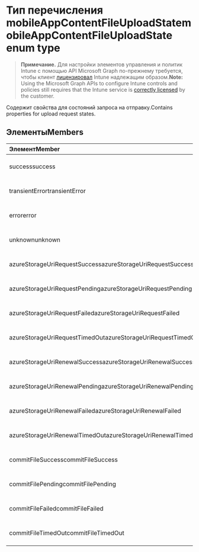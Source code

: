 # <a name="mobileappcontentfileuploadstate-enum-type"></a><span data-ttu-id="256c9-101">Тип перечисления mobileAppContentFileUploadState</span><span class="sxs-lookup"><span data-stu-id="256c9-101">mobileAppContentFileUploadState enum type</span></span>

> <span data-ttu-id="256c9-102">**Примечание.** Для настройки элементов управления и политик Intune с помощью API Microsoft Graph по-прежнему требуется, чтобы клиент [лицензировал](https://go.microsoft.com/fwlink/?linkid=839381) Intune надлежащим образом.</span><span class="sxs-lookup"><span data-stu-id="256c9-102">**Note:** Using the Microsoft Graph APIs to configure Intune controls and policies still requires that the Intune service is [correctly licensed](https://go.microsoft.com/fwlink/?linkid=839381) by the customer.</span></span>

<span data-ttu-id="256c9-103">Содержит свойства для состояний запроса на отправку.</span><span class="sxs-lookup"><span data-stu-id="256c9-103">Contains properties for upload request states.</span></span>
## <a name="members"></a><span data-ttu-id="256c9-104">Элементы</span><span class="sxs-lookup"><span data-stu-id="256c9-104">Members</span></span>
|<span data-ttu-id="256c9-105">Элемент</span><span class="sxs-lookup"><span data-stu-id="256c9-105">Member</span></span>|<span data-ttu-id="256c9-106">Значение</span><span class="sxs-lookup"><span data-stu-id="256c9-106">Value</span></span>|<span data-ttu-id="256c9-107">Описание</span><span class="sxs-lookup"><span data-stu-id="256c9-107">Description</span></span>|
|:---|:---|:---|
|<span data-ttu-id="256c9-108">success</span><span class="sxs-lookup"><span data-stu-id="256c9-108">success</span></span>|<span data-ttu-id="256c9-109">0</span><span class="sxs-lookup"><span data-stu-id="256c9-109">0%</span></span>|<span data-ttu-id="256c9-110">Еще не задокументировано</span><span class="sxs-lookup"><span data-stu-id="256c9-110">Not yet documented</span></span>|
|<span data-ttu-id="256c9-111">transientError</span><span class="sxs-lookup"><span data-stu-id="256c9-111">transientError</span></span>|<span data-ttu-id="256c9-112">1</span><span class="sxs-lookup"><span data-stu-id="256c9-112">1</span></span>|<span data-ttu-id="256c9-113">Еще не задокументировано</span><span class="sxs-lookup"><span data-stu-id="256c9-113">Not yet documented</span></span>|
|<span data-ttu-id="256c9-114">error</span><span class="sxs-lookup"><span data-stu-id="256c9-114">error</span></span>|<span data-ttu-id="256c9-115">2</span><span class="sxs-lookup"><span data-stu-id="256c9-115">2</span></span>|<span data-ttu-id="256c9-116">Еще не задокументировано</span><span class="sxs-lookup"><span data-stu-id="256c9-116">Not yet documented</span></span>|
|<span data-ttu-id="256c9-117">unknown</span><span class="sxs-lookup"><span data-stu-id="256c9-117">unknown</span></span>|<span data-ttu-id="256c9-118">3</span><span class="sxs-lookup"><span data-stu-id="256c9-118">3</span></span>|<span data-ttu-id="256c9-119">Еще не задокументировано</span><span class="sxs-lookup"><span data-stu-id="256c9-119">Not yet documented</span></span>|
|<span data-ttu-id="256c9-120">azureStorageUriRequestSuccess</span><span class="sxs-lookup"><span data-stu-id="256c9-120">azureStorageUriRequestSuccess</span></span>|<span data-ttu-id="256c9-121">100</span><span class="sxs-lookup"><span data-stu-id="256c9-121">100%</span></span>|<span data-ttu-id="256c9-122">Еще не задокументировано</span><span class="sxs-lookup"><span data-stu-id="256c9-122">Not yet documented</span></span>|
|<span data-ttu-id="256c9-123">azureStorageUriRequestPending</span><span class="sxs-lookup"><span data-stu-id="256c9-123">azureStorageUriRequestPending</span></span>|<span data-ttu-id="256c9-124">101</span><span class="sxs-lookup"><span data-stu-id="256c9-124">10.1</span></span>|<span data-ttu-id="256c9-125">Еще не задокументировано</span><span class="sxs-lookup"><span data-stu-id="256c9-125">Not yet documented</span></span>|
|<span data-ttu-id="256c9-126">azureStorageUriRequestFailed</span><span class="sxs-lookup"><span data-stu-id="256c9-126">azureStorageUriRequestFailed</span></span>|<span data-ttu-id="256c9-127">102</span><span class="sxs-lookup"><span data-stu-id="256c9-127">10.2</span></span>|<span data-ttu-id="256c9-128">Еще не задокументировано</span><span class="sxs-lookup"><span data-stu-id="256c9-128">Not yet documented</span></span>|
|<span data-ttu-id="256c9-129">azureStorageUriRequestTimedOut</span><span class="sxs-lookup"><span data-stu-id="256c9-129">azureStorageUriRequestTimedOut</span></span>|<span data-ttu-id="256c9-130">103</span><span class="sxs-lookup"><span data-stu-id="256c9-130">10.3</span></span>|<span data-ttu-id="256c9-131">Еще не задокументировано</span><span class="sxs-lookup"><span data-stu-id="256c9-131">Not yet documented</span></span>|
|<span data-ttu-id="256c9-132">azureStorageUriRenewalSuccess</span><span class="sxs-lookup"><span data-stu-id="256c9-132">azureStorageUriRenewalSuccess</span></span>|<span data-ttu-id="256c9-133">200</span><span class="sxs-lookup"><span data-stu-id="256c9-133">200 ms</span></span>|<span data-ttu-id="256c9-134">Еще не задокументировано</span><span class="sxs-lookup"><span data-stu-id="256c9-134">Not yet documented</span></span>|
|<span data-ttu-id="256c9-135">azureStorageUriRenewalPending</span><span class="sxs-lookup"><span data-stu-id="256c9-135">azureStorageUriRenewalPending</span></span>|<span data-ttu-id="256c9-136">201</span><span class="sxs-lookup"><span data-stu-id="256c9-136">2:01</span></span>|<span data-ttu-id="256c9-137">Еще не задокументировано</span><span class="sxs-lookup"><span data-stu-id="256c9-137">Not yet documented</span></span>|
|<span data-ttu-id="256c9-138">azureStorageUriRenewalFailed</span><span class="sxs-lookup"><span data-stu-id="256c9-138">azureStorageUriRenewalFailed</span></span>|<span data-ttu-id="256c9-139">202</span><span class="sxs-lookup"><span data-stu-id="256c9-139">202 Accepted</span></span>|<span data-ttu-id="256c9-140">Еще не задокументировано</span><span class="sxs-lookup"><span data-stu-id="256c9-140">Not yet documented</span></span>|
|<span data-ttu-id="256c9-141">azureStorageUriRenewalTimedOut</span><span class="sxs-lookup"><span data-stu-id="256c9-141">azureStorageUriRenewalTimedOut</span></span>|<span data-ttu-id="256c9-142">203</span><span class="sxs-lookup"><span data-stu-id="256c9-142">203</span></span>|<span data-ttu-id="256c9-143">Еще не задокументировано</span><span class="sxs-lookup"><span data-stu-id="256c9-143">Not yet documented</span></span>|
|<span data-ttu-id="256c9-144">commitFileSuccess</span><span class="sxs-lookup"><span data-stu-id="256c9-144">commitFileSuccess</span></span>|<span data-ttu-id="256c9-145">300</span><span class="sxs-lookup"><span data-stu-id="256c9-145">300 rules</span></span>|<span data-ttu-id="256c9-146">Еще не задокументировано</span><span class="sxs-lookup"><span data-stu-id="256c9-146">Not yet documented</span></span>|
|<span data-ttu-id="256c9-147">commitFilePending</span><span class="sxs-lookup"><span data-stu-id="256c9-147">commitFilePending</span></span>|<span data-ttu-id="256c9-148">301</span><span class="sxs-lookup"><span data-stu-id="256c9-148">301</span></span>|<span data-ttu-id="256c9-149">Еще не задокументировано</span><span class="sxs-lookup"><span data-stu-id="256c9-149">Not yet documented</span></span>|
|<span data-ttu-id="256c9-150">commitFileFailed</span><span class="sxs-lookup"><span data-stu-id="256c9-150">commitFileFailed</span></span>|<span data-ttu-id="256c9-151">302</span><span class="sxs-lookup"><span data-stu-id="256c9-151">302 seconds</span></span>|<span data-ttu-id="256c9-152">Еще не задокументировано</span><span class="sxs-lookup"><span data-stu-id="256c9-152">Not yet documented</span></span>|
|<span data-ttu-id="256c9-153">commitFileTimedOut</span><span class="sxs-lookup"><span data-stu-id="256c9-153">commitFileTimedOut</span></span>|<span data-ttu-id="256c9-154">303</span><span class="sxs-lookup"><span data-stu-id="256c9-154">303</span></span>|<span data-ttu-id="256c9-155">Еще не задокументировано</span><span class="sxs-lookup"><span data-stu-id="256c9-155">Not yet documented</span></span>|



